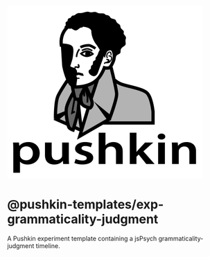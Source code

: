 <img src="https://raw.githubusercontent.com/pushkin-consortium/pushkin/main/docs/assets/pushkin_bw_w_text.png" height="400" width="450" alt="pushkin logo">

# @pushkin-templates/exp-grammaticality-judgment

A Pushkin experiment template containing a jsPsych grammaticality-judgment timeline.
